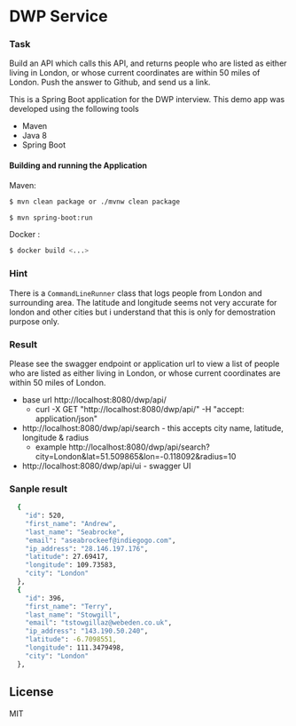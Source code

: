 # DWP Service

### Task
Build an API which calls this API, and returns people who are listed as either living in London, or whose current coordinates are within 50 miles of London. Push the answer to Github, and send us a link.

This is a Spring Boot application for the DWP interview. This demo app was developed using the following tools

  - Maven
  - Java 8
  - Spring Boot
  
#### Building and running the Application
Maven:
```sh
$ mvn clean package or ./mvnw clean package
```
```sh
$ mvn spring-boot:run
```
Docker :
```sh
$ docker build <...>
```
### Hint
There is a <code>CommandLineRunner</code> class that logs people from London and surrounding area. The latitude and longitude seems not very accurate for london and other cities but i understand that this is only for demostration purpose only.

### Result
Please see the swagger endpoint or application url to view a list of people who are listed as either living in London, or whose current coordinates are within 50 miles of London.
- base url http://localhost:8080/dwp/api/
  - curl -X GET "http://localhost:8080/dwp/api/" -H  "accept: application/json"
- http://localhost:8080/dwp/api/search - this accepts city name, latitude, longitude & radius
  - example http://localhost:8080/dwp/api/search?city=London&lat=51.509865&lon=-0.118092&radius=10
- http://localhost:8080/dwp/api/ui - swagger UI

### Sanple result
```sh
  {
    "id": 520,
    "first_name": "Andrew",
    "last_name": "Seabrocke",
    "email": "aseabrockeef@indiegogo.com",
    "ip_address": "28.146.197.176",
    "latitude": 27.69417,
    "longitude": 109.73583,
    "city": "London"
  },
  {
    "id": 396,
    "first_name": "Terry",
    "last_name": "Stowgill",
    "email": "tstowgillaz@webeden.co.uk",
    "ip_address": "143.190.50.240",
    "latitude": -6.7098551,
    "longitude": 111.3479498,
    "city": "London"
  },
```

License
----

MIT
